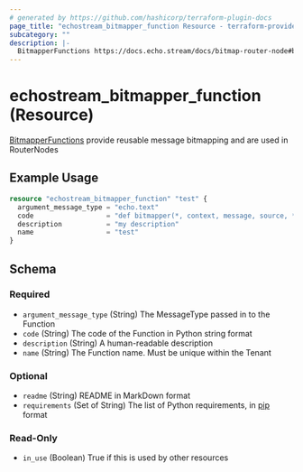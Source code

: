 ```yaml
---
# generated by https://github.com/hashicorp/terraform-plugin-docs
page_title: "echostream_bitmapper_function Resource - terraform-provider-echostream"
subcategory: ""
description: |-
  BitmapperFunctions https://docs.echo.stream/docs/bitmap-router-node#bitmapper-function provide reusable message bitmapping and are used in RouterNodes
---
```


# echostream_bitmapper_function (Resource)

[BitmapperFunctions](https://docs.echo.stream/docs/bitmap-router-node#bitmapper-function) provide reusable message bitmapping and are used in RouterNodes

## Example Usage

```terraform
resource "echostream_bitmapper_function" "test" {
  argument_message_type = "echo.text"
  code                  = "def bitmapper(*, context, message, source, **kwargs):\n\n    import simplejson as json\n\n    bitmap = 0x0\n\n    return bitmap\n"
  description           = "my description"
  name                  = "test"
}
```

<!-- schema generated by tfplugindocs -->
## Schema

### Required

- `argument_message_type` (String) The MessageType passed in to the Function
- `code` (String) The code of the Function in Python string format
- `description` (String) A human-readable description
- `name` (String) The Function name. Must be unique within the Tenant

### Optional

- `readme` (String) README in MarkDown format
- `requirements` (Set of String) The list of Python requirements, in [pip](https://pip.pypa.io/en/stable/reference/requirement-specifiers/) format

### Read-Only

- `in_use` (Boolean) True if this is used by other resources



